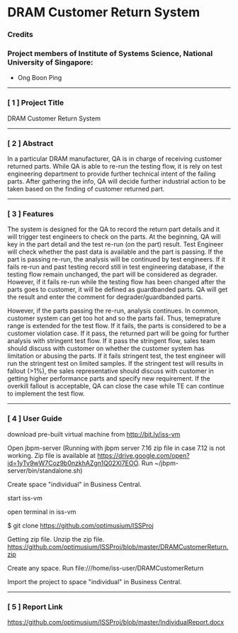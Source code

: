 ﻿# DRAM Customer Return System


### Credits
### Project members of Institute of Systems Science, National University of Singapore:
* Ong Boon Ping

---

### [ 1 ] Project Title

DRAM Customer Return System



---

### [ 2 ] Abstract

In a particular DRAM manufacturer, QA is in charge of receiving customer returned parts. While QA is able to re-run the testing flow, it is rely on test engineering department to provide further technical intent of the failing parts. 
After gathering the info, QA will decide further industrial action to be taken based on the finding of customer returned part.


---

### [ 3 ] Features


The system is designed for the QA to record the return part details and it will trigger test engineers to check on the parts.
At the beginning, QA will key in the part detail and the test re-run (on the part) result.
Test Engineer will check whether the past data is available and the part is passing. 
If the part is passing re-run, the analysis will be continued by test engineers. If it fails re-run and past testing record still in test engineering database, if the testing flow remain unchanged, the part will be considered as degrader. However, if it fails re-run while the testing flow has been changed after the parts goes to customer, it will be defined as guardbanded parts. QA will get the result and enter the comment for degrader/guardbanded parts.

However, if the parts passing the re-run, analysis continues. In common, customer system can get too hot and so the parts fail. Thus, temeprature range is extended for the test flow. If it fails, the parts is considered to be a customer violation case. If it pass, the returned part will be going for further analysis with stringent test flow. If it pass the stringent flow, sales team should discuss with customer on whether the customer system has limitation or abusing the parts. 
If it fails stringent test, the test engineer will run the stringent test on limited samples. If the stringent test will results in fallout (>1%), the sales representative should discuss with customer in getting higher performance parts and specify new requirement. If the overkill fallout is acceptable, QA can close the case while TE can continue to implement the test flow. 


---

### [ 4 ] User Guide

download pre-built virtual machine from http://bit.ly/iss-vm

Open jbpm-server
(Running with jbpm server 7.16 zip file in case 7.12 is not working. Zip file is available at https://drive.google.com/open?id=1yTv9wW7Coz9b0nzkhAZgn1Q02Xl7EOO. Run ~/jbpm-server/bin/standalone.sh)

Create space "individual" in Business Central.

start iss-vm

open terminal in iss-vm

$ git clone https://github.com/optimusium/ISSProj

Getting zip file. Unzip the zip file.
https://github.com/optimusium/ISSProj/blob/master/DRAMCustomerReturn.zip

Create any space. Run 
file:///home/iss-user/DRAMCustomerReturn

Import the project to space "individual" in Business Central.

---

### [ 5 ] Report Link
https://github.com/optimusium/ISSProj/blob/master/IndividualReport.docx


